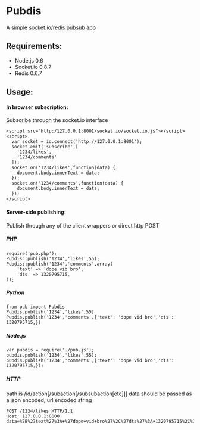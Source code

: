 # Pubdis
A simple socket.io/redis pubsub app

## Requirements:
* Node.js 0.6
* Socket.io 0.8.7
* Redis 0.6.7

## Usage:

#### In browser subscription:
Subscribe through the socket.io interface

    <script src="http:/127.0.0.1:8001/socket.io/socket.io.js"></script>
    <script>
      var socket = io.connect('http://127.0.0.1:8001');
      socket.emit('subscribe',[
        '1234/likes',
        '1234/comments'
      ]);
      socket.on('1234/likes',function(data) {
        document.body.innerText = data;
      });
      socket.on('1234/comments',function(data) {
        document.body.innerText = data;
      });
    </script>

#### Server-side publishing:
Publish through any of the client wrappers or direct http POST

##### PHP
    require('pub.php');
    Pubdis::publish('1234','likes',55);
    Pubdis::publish('1234','comments',array(
        'text' => 'dope vid bro',
        'dts' => 1320795715,
    ));

##### Python
    from pub import Pubdis
    Pubdis.publish('1234','likes',55)
    Pubdis.publish('1234','comments',{'text': 'dope vid bro','dts': 1320795715,})

##### Node.js
    var pubdis = require('./pub.js');
    pubdis.publish('1234','likes',55);
    pubdis.publish('1234','comments',{'text': 'dope vid bro','dts': 1320795715,});

##### HTTP
path is /id/action[/subaction[/subsubaction[etc]]]
data should be passed as a json encoded, url encoded string

    POST /1234/likes HTTP/1.1
    Host: 127.0.0.1:8000
    data=%7B%27text%27%3A+%27dope+vid+bro%27%2C%27dts%27%3A+1320795715%2C%7D
